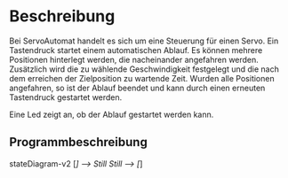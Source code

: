 # Beschreibung
Bei ServoAutomat handelt es sich um eine Steuerung für einen Servo. Ein Tastendruck startet einem automatischen Ablauf. Es können mehrere Positionen hinterlegt werden, die nacheinander angefahren werden. Zusätzlich wird die zu wählende Geschwindigkeit festgelegt und die nach dem erreichen der Zielposition zu wartende Zeit. Wurden alle Positionen angefahren, so ist der Ablauf beendet und kann durch einen erneuten Tastendruck gestartet werden.

Eine Led zeigt an, ob der Ablauf gestartet werden kann.

## Programmbeschreibung

stateDiagram-v2
    [*] --> Still
    Still --> [*]